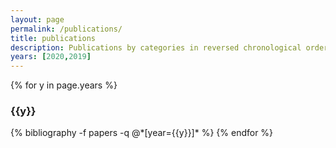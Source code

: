 ```yaml
---
layout: page
permalink: /publications/
title: publications
description: Publications by categories in reversed chronological order.
years: [2020,2019]
---
```


{% for y in page.years %}
  <h3 class="year">{{y}}</h3>
  {% bibliography -f papers -q @*[year={{y}}]* %}
{% endfor %}
